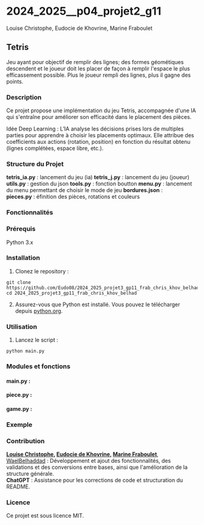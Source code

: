 # 2024_2025__p04_projet2_g11 
Louise Christophe, Eudocie de Khovrine, Marine Fraboulet

## Tetris
Jeu ayant pour objectif de remplir des lignes; des formes géométiques descendent et le joueur doit les placer de façon à remplir l'espace le plus efficassement possible.
Plus le joueur rempli des lignes, plus il gagne des points.


### Description  
Ce projet propose une implémentation du jeu Tetris, accompagnée d'une IA qui s'entraîne pour améliorer son efficacité dans le placement des pièces.

Idée Deep Learning :
L’IA analyse les décisions prises lors de multiples parties pour apprendre à choisir les placements optimaux. Elle attribue des coefficients aux actions (rotation, position) en fonction du résultat obtenu (lignes complétées, espace libre, etc.).


### Structure du Projet
**tetris_ia.py** : lancement du jeu (ia) 
**tetris_j.py** : lancement du jeu (joueur) 
**utils.py** : gestion du json 
**tools.py** : fonction boutton 
**menu.py** : lancement du menu permettant de choisir le mode de jeu 
**bordures.json** :  
**pieces.py** : éfinition des pièces, rotations et couleurs 


### Fonctionnalités


### Prérequis
Python 3.x


### Installation
1. Clonez le repository :   
```
git clone https://github.com/Eudo08/2024_2025_projet3_gp11_frab_chris_khov_belhad  
cd 2024_2025_projet3_gp11_frab_chris_khov_belhad
```
2. Assurez-vous que Python est installé. Vous pouvez le télécharger depuis [python.org](python.org).


### Utilisation
1. Lancez le script :  
```
python main.py
```


### Modules et fonctions
#### main.py :

#### piece.py :

#### game.py :


### Exemple


### Contribution

**[Louise Christophe](https://github.com/louisechristophe), [Eudocie de Khovrine](https://github.com/Eudo08), [Marine Fraboulet](https://github.com/MAMARINEEE)**, [WaelBelhaddad](https://github.com/WaelBELHADDAD) : Développement et ajout des fonctionnalités, des validations et des conversions entre bases, ainsi que l'amélioration de la structure générale.  
**ChatGPT** : Assistance pour les corrections de code et structuration du README.

### Licence
Ce projet est sous licence MIT.



